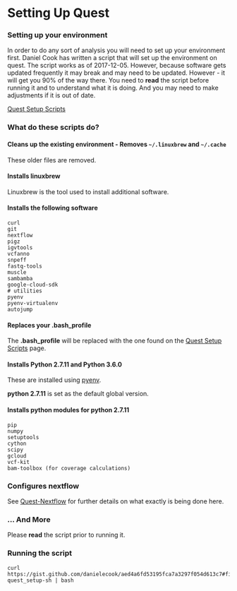 # Setting Up Quest

### Setting up your environment

In order to do any sort of analysis you will need to set up your environment first. Daniel Cook has written a script that will set up the environment on quest. The script works as of 2017-12-05. However, because software gets updated frequently it may break and may need to be updated. However - it will get you 90% of the way there. You need to __read__ the script before running it and to understand what it is doing. And you may need to make adjustments if it is out of date.

[Quest Setup Scripts](https://gist.github.com/danielecook/aed4a6fd53195fca7a3297f054d613c7)

### What do these scripts do?

#### Cleans up the existing environment - Removes `~/.linuxbrew` and `~/.cache`

These older files are removed.

#### Installs linuxbrew

Linuxbrew is the tool used to install additional software.

#### Installs the following software

```
curl
git
nextflow
pigz
igvtools
vcfanno
snpeff
fastq-tools
muscle
sambamba
google-cloud-sdk
# utilities
pyenv
pyenv-virtualenv
autojump
```

#### Replaces your .bash_profile

The __.bash_profile__ will be replaced with the one found on the [Quest Setup Scripts](https://gist.github.com/danielecook/aed4a6fd53195fca7a3297f054d613c7) page.

#### Installs Python 2.7.11 and Python 3.6.0

These are installed using [pyenv](https://github.com/pyenv/pyenv).

__python 2.7.11__ is set as the default global version.

#### Installs python modules for python 2.7.11

```
pip
numpy
setuptools
cython
scipy
gcloud
vcf-kit
bam-toolbox (for coverage calculations)
```

### Configures nextflow

See [Quest-Nextflow](quest-nextflow) for further details on what exactly is being done here.


### ... And More

Please __read__ the script prior to running it.

### Running the script

```
curl https://gist.github.com/danielecook/aed4a6fd53195fca7a3297f054d613c7#file-quest_setup-sh | bash 
```